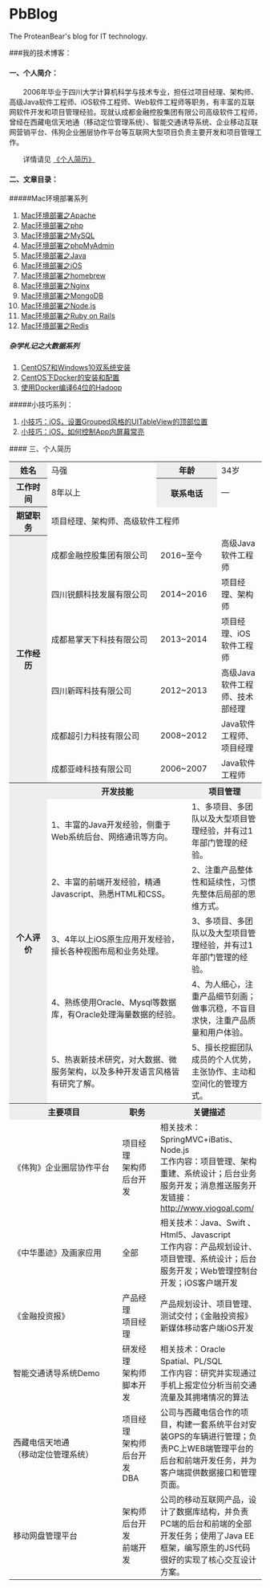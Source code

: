 # PbBlog
The ProteanBear's blog for  IT technology.

###我的技术博客：
#### 一、个人简介：
&#160; &#160; &#160; &#160;2006年毕业于四川大学计算机科学与技术专业，担任过项目经理、架构师、高级Java软件工程师、iOS软件工程师、Web软件工程师等职务，有丰富的互联网软件开发和项目管理经验。现就认成都金融控股集团有限公司高级软件工程师，曾经在西藏电信天地通（移动定位管理系统）、智能交通诱导系统、企业移动互联网营销平台、伟狗企业圈层协作平台等互联网大型项目负责主要开发和项目管理工作。

&#160; &#160; &#160; &#160;详情请见&#160;[《个人简历》](#resume)
#### 二、文章目录：

#####Mac环境部署系列
1. [Mac环境部署之Apache](deploy/deploy_mac_1_apache.md)
2. [Mac环境部署之php](deploy/deploy_mac_2_php.md)
3. [Mac环境部署之MySQL](deploy/deploy_mac_3_MySQL.md)
4. [Mac环境部署之phpMyAdmin](deploy/deploy_mac_4_phpmyadmin.md)
5. [Mac环境部署之Java](deploy/deploy_mac_5_Java.md)
6. [Mac环境部署之iOS](deploy/deploy_mac_6_iOS.md)
7. [Mac环境部署之homebrew](deploy/deploy_mac_7_homebrew.md)
8. [Mac环境部署之Nginx](deploy/deploy_mac_8_Nginx.md)
9. [Mac环境部署之MongoDB](deploy/deploy_mac_9_MongoDB.md)
10. [Mac环境部署之Node.js](deploy/deploy_mac_10_Node.js.md)
11. [Mac环境部署之Ruby on Rails](deploy/deploy_mac_11_Rails.md)
12. [Mac环境部署之Redis](deploy/deploy_mac_12_Redis.md)

##### 杂学札记之大数据系列

1. [CentOS7和Windows10双系统安装](trails/bigdata/1_centos_install.md)
2. [CentOS下Docker的安装和配置](trails/bigdata/2_docker_install.md)
3. [使用Docker编译64位的Hadoop](trails/bigdata/3_hadoop_compile.md)

#####小技巧系列：
1. [小技巧：iOS，设置Grouped风格的UITableView的顶部位置](tips/tips_iOS_1_设置Grouped风格的UITableView的顶部位置.md)
2. [小技巧：iOS，如何控制App内屏幕常亮](tips/tips_iOS_2_如何控制App内屏幕常亮.md)

<span id="resume" />
#### 三、个人简历

<table style="max-width:660px">
	<tbody>
	<tr>
		<th style="background-color:#EEE;width:60px;">姓名</th>
		<td colspan=2 style="min-width:200px;">马强</td>
		<th colspan=2 style="background-color:#EEE;width:60px;">年龄</th>
		<td>34岁</td>
	</tr>
	<tr>
		<th style="background-color:#EEE;">工作时间</th>
		<td colspan=2>8年以上</td>
		<th colspan=2 style="background-color:#EEE;">联系电话</th>
		<td>—</td>
	</tr>
	<tr>
		<th style="background-color:#EEE;">期望职务</th>
		<td colspan=5>项目经理、架构师、高级软件工程师</td>
	</tr>
	<tr>
		<th rowspan=6 style="background-color:#EEE;">工作经历</th>
		<td colspan=2>成都金融控股集团有限公司</td>
		<td colspan=2>2016~至今</td>
		<td >高级Java软件工程师</td>
	</tr>
	<tr>
		<td colspan=2>四川锐麒科技发展有限公司</td>
		<td colspan=2>2014~2016</td>
		<td >项目经理、架构师</td>
	</tr>
	<tr>
		<td colspan=2>成都易掌天下科技有限公司</td>
		<td colspan=2>2013~2014</td>
		<td >项目经理、iOS软件工程师</td>
	</tr>
	<tr>
		<td colspan=2>四川新晖科技有限公司</td>
		<td colspan=2>2012~2013</td>
		<td >高级Java软件工程师、技术部经理</td>
	</tr>
	<tr>
		<td colspan=2>成都超引力科技有限公司</td>
		<td colspan=2>2008~2012</td>
		<td >Java软件工程师、项目经理</td>
	</tr>
	<tr>
		<td colspan=2>成都亚峰科技有限公司</td>
		<td colspan=2>2006~2007</td>
		<td >Java软件工程师</td>
	</tr>		
	</tbody>
	<tr>
		<th rowspan=6 style="background-color:#EEE;">个人评价</th>
		<th style="background-color:#EEE;" colspan=3>开发技能</th>
		<th style="background-color:#EEE;" colspan=2>项目管理</th>
	</tr>
	<tr>
		<td colspan=3>1、丰富的Java开发经验，侧重于Web系统后台、网络通讯等方向。</td>
		<td colspan=2>1、多项目、多团队以及大型项目管理经验，并有过1年部门管理的经验。</td>
	</tr>
	<tr>
		<td colspan=3>2、丰富的前端开发经验，精通Javascript、熟悉HTML和CSS。</td>
		<td colspan=2>2、注重产品整体性和延续性，习惯先整体后局部的思维方式。</td>
	</tr>
	<tr>
		<td colspan=3>3、4年以上iOS原生应用开发经验，擅长各种视图布局和业务处理。</td>
		<td colspan=2>3、多项目、多团队以及大型项目管理经验，并有过1年部门管理的经验。</td>
	</tr>
	<tr>
		<td colspan=3>4、熟练使用Oracle、Mysql等数据库，有Oracle处理海量数据的经验。</td>
		<td colspan=2>4、为人细心，注重产品细节刻画；做事沉稳，不盲目求快，注重产品质量和用户体验。</td>
	</tr>
	<tr>
		<td colspan=3>5、热衷新技术研究，对大数据、微服务架构，以及多种开发语言风格皆有研究了解。</td>
		<td colspan=2>5、擅长挖掘团队成员的个人优势，主张协作、主动和空间化的管理方式。</td>
	</tr>
	<tr>
		<th style="background-color:#EEE;min-width:150px" colspan=2>主要项目</th>
		<th style="background-color:#EEE;width:60px" colspan=1>职务</th>
		<th style="background-color:#EEE;" colspan=4>关键描述</th>
	</tr>
	<tr>
		<td colspan=2>《伟狗》企业圈层协作平台</td>
		<td colspan=1>项目经理<br>架构师<br>后台开发</td>
		<td colspan=4>相关技术：SpringMVC+iBatis、Node.js<br>工作内容：项目管理、架构重建、系统设计；后台业务服务开发；消息推送服务开发链接：<a href="http://www.viogoal.com/">http://www.viogoal.com/</a></td>
	</tr>
	<tr>
		<td colspan=2>《中华墨迹》及画家应用</td>
		<td colspan=1>全部</td>
		<td colspan=4>相关技术：Java、Swift 、Html5、Javascript<br>工作内容：产品规划设计、项目管理、系统设计；后台服务开发；Web管理控制台开发；iOS客户端开发</td>
	</tr>
	<tr>
		<td colspan=2>《金融投资报》</td>
		<td colspan=1>产品经理<br>项目经理</td>
		<td colspan=4>产品规划设计、项目管理、测试交付；《金融投资报》新媒体移动客户端iOS开发</td>
	</tr>
	<tr>
		<td colspan=2>智能交通诱导系统Demo</td>
		<td colspan=1>研发经理<br>架构师<br>脚本开发</td>
		<td colspan=4>相关技术：Oracle Spatial、PL/SQL<br>工作内容：研究并实现通过手机上报定位分析当前交通流量及其拥堵情况的算法</td>
	</tr>
	<tr>
		<td colspan=2>西藏电信天地通<br>（移动定位管理系统）</td>
		<td colspan=1>项目经理<br>架构师<br>后台开发<br>DBA</td>
		<td colspan=4>公司与西藏电信合作的项目，构建一套系统平台对安装GPS的车辆进行管理；负责PC上WEB端管理平台的后台和前端开发任务，并为客户端提供数据接口和管理页面。</td>
	</tr>
	<tr>
		<td colspan=2>移动网盘管理平台</td>
		<td colspan=1>架构师<br>后台开发<br>前端开发</td>
		<td colspan=4>公司的移动互联网产品，设计了数据库结构，并负责PC端的后台和前端的全部开发任务；使用了Java EE框架，编写原生的JS代码很好的实现了核心交互设计方案。</td>
	</tr>
</table>